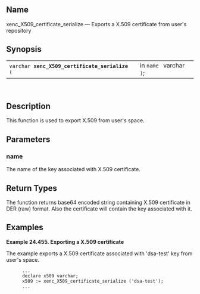 <div id="fn_xenc_x509_certificate_serialize" class="refentry">

<div class="titlepage">

</div>

<div class="refnamediv">

## Name

xenc_X509_certificate_serialize — Exports a X.509 certificate from
user's repository

</div>

<div class="refsynopsisdiv">

## Synopsis

<div id="fsyn_xenc_x509_certificate_serialize" class="funcsynopsis">

|                                                     |                         |
|-----------------------------------------------------|-------------------------|
| `varchar `**`xenc_X509_certificate_serialize`**` (` | in `name ` varchar `)`; |

<div class="funcprototype-spacer">

 

</div>

</div>

</div>

<div id="desc_xenc_x509_certificate_serialize" class="refsect1">

## Description

This function is used to export X.509 from user's space.

</div>

<div id="params_xenc_x509_certificate_serialize" class="refsect1">

## Parameters

<div id="id119611" class="refsect2">

### name

The name of the key associated with X.509 certificate.

</div>

</div>

<div id="ret_xenc_x509_certificate_serialize" class="refsect1">

## Return Types

The function returns base64 encoded string containing X.509 certificate
in DER (raw) format. Also the certificate will contain the key
associated with it.

</div>

<div id="examples_xenc_x509_certificate_serialize" class="refsect1">

## Examples

<div id="ex_xenc_x509_certificate_serialize" class="example">

**Example 24.455. Exporting a X.509 certificate**

<div class="example-contents">

The example exports a X.509 certificate associated with 'dsa-test' key
from user's space.

``` screen
      ...
      declare x509 varchar;
      x509 := xenc_X509_certificate_serialize ('dsa-test');
      ...
```

</div>

</div>

  

</div>

</div>
